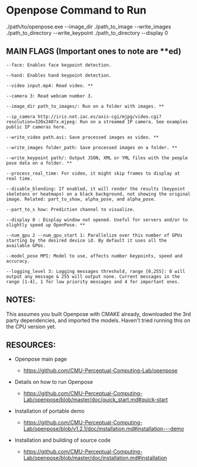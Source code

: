 # Openpose Command to Run

./path/to/openpose.exe --image_dir ./path_to_image --write_images ./path_to_directory --write_keypoint ./path_to_directory --display 0

## MAIN FLAGS (Important ones to note are **ed)

	--face: Enables face keypoint detection.
	
	--hand: Enables hand keypoint detection.
	
	--video input.mp4: Read video. **

	--camera 3: Read webcam number 3.
	
	--image_dir path_to_images/: Run on a folder with images. **

	--ip_camera http://iris.not.iac.es/axis-cgi/mjpg/video.cgi?resolution=320x240?x.mjpeg: Run on a streamed IP camera. See examples public IP cameras here.
	
	--write_video path.avi: Save processed images as video. **

	--write_images folder_path: Save processed images on a folder. **

	--write_keypoint path/: Output JSON, XML or YML files with the people pose data on a folder. **

	--process_real_time: For video, it might skip frames to display at real time.
	
	--disable_blending: If enabled, it will render the results (keypoint skeletons or heatmaps) on a black background, not showing the original image. Related: part_to_show, alpha_pose, and alpha_pose.
	
	--part_to_s	how: Prediction channel to visualize.	
	
	--display 0	: Display window not opened. Useful for servers and/or to slightly speed up OpenPose. **

	--num_gpu 2 --num_gpu_start 1: Parallelize over this number of GPUs starting by the desired device id. By default it uses all the available GPUs.
	
	--model_pose MPI: Model to use, affects number keypoints, speed and accuracy.
	
	--logging_level 3: Logging messages threshold, range [0,255]: 0 will output any message & 255 will output none. Current messages in the range [1-4], 1 for low priority messages and 4 for important ones.
	

## NOTES:

This assumes you built Openpose with CMAKE already, downloaded the 3rd party dependencies, and imported the models. Haven't tried running this on the CPU version yet. 


## RESOURCES:

- Openpose main page
	- https://github.com/CMU-Perceptual-Computing-Lab/openpose

- Details on how to run Openpose
	- https://github.com/CMU-Perceptual-Computing-Lab/openpose/blob/master/doc/quick_start.md#quick-start

- Installation of portable demo
	- https://github.com/CMU-Perceptual-Computing-Lab/openpose/blob/v1.2.1/doc/installation.md#installation---demo

- Installation and building of source code
	- https://github.com/CMU-Perceptual-Computing-Lab/openpose/blob/master/doc/installation.md#installation

